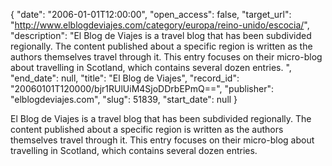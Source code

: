 {
  "date": "2006-01-01T12:00:00", 
  "open_access": false, 
  "target_url": "http://www.elblogdeviajes.com/category/europa/reino-unido/escocia/", 
  "description": "El Blog de Viajes is a travel blog that has been subdivided regionally. The content published about a specific region is written as the authors themselves travel through it. This entry focuses on their micro-blog about travelling in Scotland, which contains several dozen entries. ", 
  "end_date": null, 
  "title": "El Blog de Viajes", 
  "record_id": "20060101T120000/bjr1RUlUiM4SjoDDrbEPmQ==", 
  "publisher": "elblogdeviajes.com", 
  "slug": 51839, 
  "start_date": null
}

El Blog de Viajes is a travel blog that has been subdivided regionally. The content published about a specific region is written as the authors themselves travel through it. This entry focuses on their micro-blog about travelling in Scotland, which contains several dozen entries. 